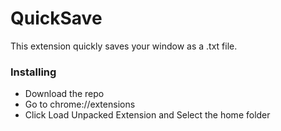 # QuickSave

This extension quickly saves your window as a .txt file.

### Installing

* Download the repo
* Go to chrome://extensions
* Click Load Unpacked Extension and Select the home folder
